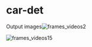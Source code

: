 # car-det
Output images![frames_videos2](https://user-images.githubusercontent.com/68334628/213481341-e58ec054-f461-485c-8ecf-c7b4542eae26.jpg)

![frames_videos15](https://user-images.githubusercontent.com/68334628/213481655-aab23351-3576-437d-b7d9-3218fec29b7d.jpg)
